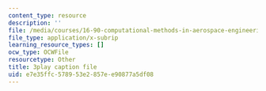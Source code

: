 ```yaml
---
content_type: resource
description: ''
file: /media/courses/16-90-computational-methods-in-aerospace-engineering-spring-2014/e7e35ffc578953e2857ee90877a5df08_6hewlsfqltY.vtt
file_type: application/x-subrip
learning_resource_types: []
ocw_type: OCWFile
resourcetype: Other
title: 3play caption file
uid: e7e35ffc-5789-53e2-857e-e90877a5df08
---
```


